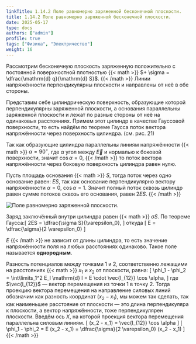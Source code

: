 ```yaml
---
linkTitle: 1.14.2 Поле равномерно заряженной бесконечной плоскости.
title: 1.14.2 Поле равномерно заряженной бесконечной плоскости.
date: 2025-05-17
type: docs
authors: ["admin"]
profile: true
tags: ["Физика", "Электричество"]
weight: 16
---
```


Рассмотрим бесконечную плоскость заряженную положительно с постоянной поверхностной плотностью {{< math >}} $+ \sigma = \dfrac{\mathrm{d} q}{\mathrm{d} S}$. {{< /math >}} Линии напряжённости перпендикулярны плоскости и направлены от неё в обе стороны.

Представим себе цилиндрическую поверхность, образующие которой перпендикулярны заряженной плоскости, а основания параллельны заряженной плоскости и лежат по разные стороны от неё на одинаковых расстояниях. Примем этот цилиндр в качестве Гауссовой поверхности, то есть найдём по теореме Гаусса поток вектора напряжённости через поверхность цилиндра. (см. рис. 21)

Так как образующие цилиндра параллельны линиям напряжённости {{< math >}} $\alpha = 90^{\circ}$, где $\alpha$ угол между $\vec{E}$ и нормалью к боковой поверхности, значит $\cos \alpha = 0$, {{< /math >}} то поток вектора напряжённости через боковую поверхность цилиндра равен нулю.

Пусть площадь основания {{< math >}} $S$, тогда поток через одно основание равен: $ES$, так как основание перпендикулярно вектору напряжённости $\alpha = 0$, $\cos \alpha = 1$. Значит полный поток сквозь цилиндр равен сумме потоков сквозь его основания, равен $2ES$. {{< /math >}}

![Поле равномерно заряженной плоскости.](/uploads/img25may/uniformly-charged-plane.webp  "Рисунок 21 − Поле равномерно заряженной плоскости.")

Заряд заключённый внутри цилиндра равен {{< math >}} $\sigma S$. По теореме Гаусса:\[ 2ES = \dfrac{\sigma S}{\varepsilon_0}, \] откуда \[ E = \dfrac{\sigma}{2 \varepsilon_0}  \]

$E$ {{< /math >}} не зависит от длины цилиндра, то есть значение напряжённости поля на любых расстояниях одинаково. Такое поле называется **однородным**.

Разность потенциалов между точками 1 и 2, соответственно лежащими на расстояниях {{< math >}} $x_1$ и $x_2$ от плоскости, равна: \[ \phi_1 - \phi_2 = \int\limits_1^2 E_l \mathrm{d} l = E \cdot \vec{l_{12}} \cos \alpha, \] где $\vec{l_{12}}$ — вектор перемещения из точки 1 в точку 2. Тогда проекцию вектора перемещения на направление силовых линий обозначим как разность координат $(x_2 - x_1)$, мы можем так сделать, так как наименьшее расстояние от плоскости — это длина перпендикуляра к плоскости, а вектор напряжённости, тоже перпендикулярен плоскости. Введём ось $X$, на которой проекция вектора перемещения параллельна силовым  линиям.  \[ (x_2 - x_1) = \vec{l_{12}} \cos \alpha \] \[ \phi_1 - \phi_2 = E (x_2 - x_1) = \dfrac{\sigma}{2 \varepsilon_0} (x_2 - x_1)  \] {{< /math >}}
